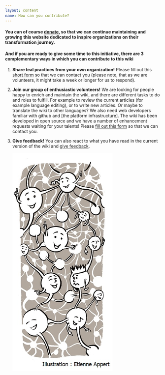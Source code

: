 ```yaml
---
layout: content
name: How can you contribute?
---
```

#### You can of course [donate](https://opencollective.com/tealwiki), so that we can continue maintaining and growing this website dedicated to inspire organizations on their transformation journey.

#### And if you are ready to give some time to this initiative, there are 3 complementary ways in which you can contribute to this wiki

1. **Share teal practices from your own organization!** Please fill out this [short form](https://surveyheart.com/form/5fb632d8c99c116adc299908) so that we can contact you (please note, that as we are volunteers, it might take a week or longer for us to respond).
2. **Join our group of enthusiastic volunteers!** We are looking for people happy to enrich and maintain the wiki, and there are different tasks to do and roles to fulfill. For example to review the current articles (for example language editing), or to write new articles. Or maybe to translate the wiki to other languages? We also need web developers familiar with github and \[the platform infrastructure]. The wiki has been developed in open source and we have a number of enhancement requests waiting for your talents! Please [fill out this form](https://surveyheart.com/form/5f12c56c042b2b3696da7a2e) so that we can contact you.
3. **Give feedback!** You can also react to what you have read in the current version of the wiki and [give feedback](https://docs.google.com/forms/d/e/1FAIpQLSeKJ9e_35o57wtjr5F2NrlptK1ULTCawjJqSqOxNdvQ1lWFzA/viewform?c=0&w=1).

   ![](/media/contribute.jpg)